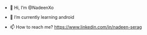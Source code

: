 - 👋 Hi, I’m @NadeenXo
<!--- 👀 I’m interested in ...--->
- 🌱 I’m currently learning android
<!--- 💞️ I’m looking to collaborate on ...--->
- 📫 How to reach me? https://www.linkedin.com/in/nadeen-serag

<!---
NadeenXo/NadeenXo is a ✨ special ✨ repository because its `README.md` (this file) appears on your GitHub profile.
You can click the Preview link to take a look at your changes.
--->
